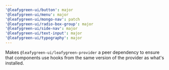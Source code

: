 ```yaml
---
'@leafygreen-ui/button': major
'@leafygreen-ui/menu': major
'@leafygreen-ui/mongo-nav': patch
'@leafygreen-ui/radio-box-group': major
'@leafygreen-ui/side-nav': major
'@leafygreen-ui/text-input': major
'@leafygreen-ui/typography': major
---
```


Makes `@leafygreen-ui/leafygreen-provider` a peer dependency to ensure that components use hooks from the same version of the provider as what's installed.
